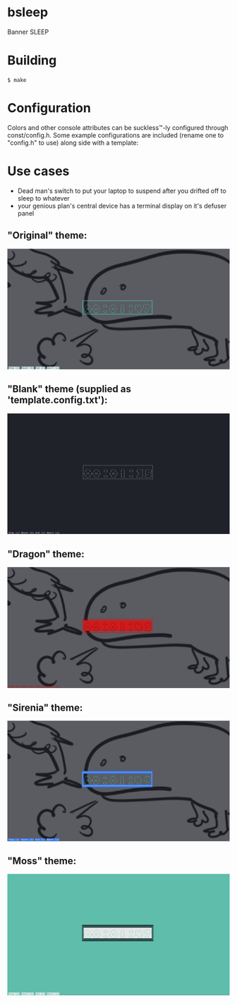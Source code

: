 # bsleep
Banner SLEEP

# Building
	$ make

# Configuration
Colors and other console attributes can be suckless™-ly configured through const/config.h.
Some example configurations are included (rename one to "config.h" to use) along side with a template:

# Use cases
+ Dead man's switch to put your laptop to suspend after you drifted off to sleep to whatever
+ your genious plan's central device has a terminal display on it's defuser panel

## "Original" theme:
![](docs/original.png)
## "Blank" theme (supplied as 'template.config.txt'):
![](docs/blank.png)
## "Dragon" theme:
![](docs/dragon.png)
## "Sirenia" theme:
![](docs/sirenia.png)
## "Moss" theme:
![](docs/moss.png)
